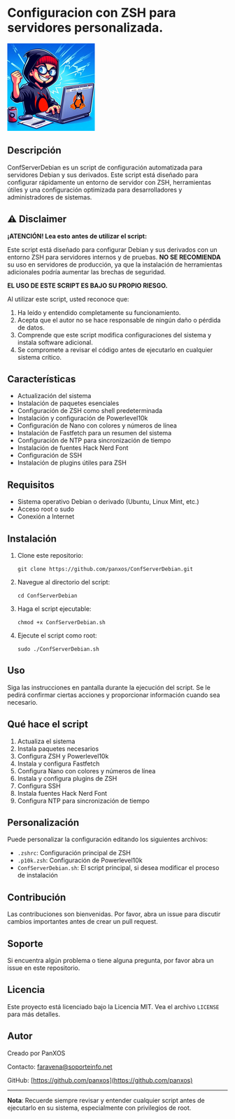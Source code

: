 # Configuracion con ZSH para servidores personalizada.

![PanXOS Logo](https://raw.githubusercontent.com/panxos/ConfServerDebian/main/panxos_logo.png)

## Descripción

ConfServerDebian es un script de configuración automatizada para servidores Debian y sus derivados. Este script está diseñado para configurar rápidamente un entorno de servidor con ZSH, herramientas útiles y una configuración optimizada para desarrolladores y administradores de sistemas.

## ⚠️ Disclaimer

**¡ATENCIÓN! Lea esto antes de utilizar el script:**

Este script está diseñado para configurar Debian y sus derivados con un entorno ZSH para servidores internos y de pruebas. **NO SE RECOMIENDA** su uso en servidores de producción, ya que la instalación de herramientas adicionales podría aumentar las brechas de seguridad.

**EL USO DE ESTE SCRIPT ES BAJO SU PROPIO RIESGO.**

Al utilizar este script, usted reconoce que:
1. Ha leído y entendido completamente su funcionamiento.
2. Acepta que el autor no se hace responsable de ningún daño o pérdida de datos.
3. Comprende que este script modifica configuraciones del sistema y instala software adicional.
4. Se compromete a revisar el código antes de ejecutarlo en cualquier sistema crítico.

## Características

- Actualización del sistema
- Instalación de paquetes esenciales
- Configuración de ZSH como shell predeterminada
- Instalación y configuración de Powerlevel10k
- Configuración de Nano con colores y números de línea
- Instalación de Fastfetch para un resumen del sistema
- Configuración de NTP para sincronización de tiempo
- Instalación de fuentes Hack Nerd Font
- Configuración de SSH
- Instalación de plugins útiles para ZSH

## Requisitos

- Sistema operativo Debian o derivado (Ubuntu, Linux Mint, etc.)
- Acceso root o sudo
- Conexión a Internet

## Instalación

1. Clone este repositorio:
   ```
   git clone https://github.com/panxos/ConfServerDebian.git
   ```

2. Navegue al directorio del script:
   ```
   cd ConfServerDebian
   ```

3. Haga el script ejecutable:
   ```
   chmod +x ConfServerDebian.sh
   ```

4. Ejecute el script como root:
   ```
   sudo ./ConfServerDebian.sh
   ```

## Uso

Siga las instrucciones en pantalla durante la ejecución del script. Se le pedirá confirmar ciertas acciones y proporcionar información cuando sea necesario.

## Qué hace el script

1. Actualiza el sistema
2. Instala paquetes necesarios
3. Configura ZSH y Powerlevel10k
4. Instala y configura Fastfetch
5. Configura Nano con colores y números de línea
6. Instala y configura plugins de ZSH
7. Configura SSH
8. Instala fuentes Hack Nerd Font
9. Configura NTP para sincronización de tiempo

## Personalización

Puede personalizar la configuración editando los siguientes archivos:
- `.zshrc`: Configuración principal de ZSH
- `.p10k.zsh`: Configuración de Powerlevel10k
- `ConfServerDebian.sh`: El script principal, si desea modificar el proceso de instalación

## Contribución

Las contribuciones son bienvenidas. Por favor, abra un issue para discutir cambios importantes antes de crear un pull request.

## Soporte

Si encuentra algún problema o tiene alguna pregunta, por favor abra un issue en este repositorio.

## Licencia

Este proyecto está licenciado bajo la Licencia MIT. Vea el archivo `LICENSE` para más detalles.

## Autor

Creado por PanXOS

Contacto: faravena@soporteinfo.net

GitHub: [https://github.com/panxos](https://github.com/panxos)

---

**Nota**: Recuerde siempre revisar y entender cualquier script antes de ejecutarlo en su sistema, especialmente con privilegios de root.
